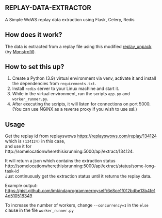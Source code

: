 ## REPLAY-DATA-EXTRACTOR

A Simple WoWS replay data extraction using Flask, Celery, Redis

## How does it work?

The data is extracted from a replay file using this modified [replay_unpack](https://github.com/Monstrofil/replays_unpack) (by [Monstrofil](https://github.com/Monstrofil)).

## How to set this up?

1. Create a Python (3.9) virtual environment via venv, activate it and install the dependencies from `requirements.txt`.
2. Install `redis` server to your Linux machine and start it.
3. While in the virtual environment, run the scripts `app.py` and `worker_runner.py`.
4. After executing the scripts, it will listen for connections on port 5000. (You can use NGINX as a reverse proxy if you wish to use ssl.)

## Usage
Get the replay id from replayswows https://replayswows.com/replay/134124 which is `(134124)` in this case,   
and use it for http://somelocationwherethisisrunning:5000/api/extract/134124.
  

It will return a json which contains the extraction status http://somelocationwherethisisrunning:5000/api/extract/status/some-long-task-id  
Just continuously get the extraction status until it returns the replay data.

Example output: https://gist.github.com/imkindaprogrammermyself/6e8ce1f012bdbe13b4fe14d510518349

To increase the number of workers, change `--concurrency=1` in the `else` clause in the file `worker_runner.py`